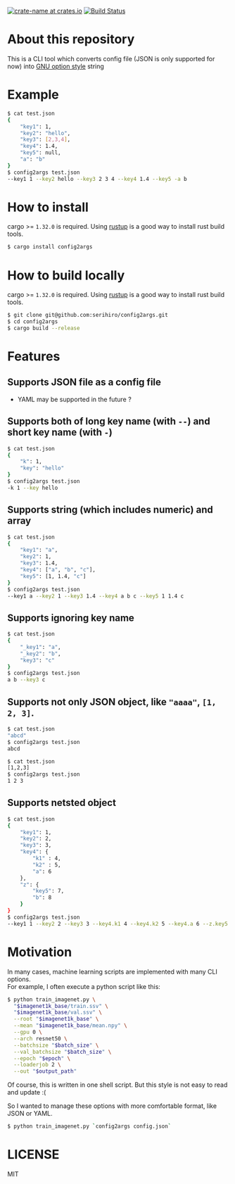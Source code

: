 [![crate-name at crates.io](https://img.shields.io/crates/v/config2args.svg)](https://crates.io/crates/config2args)
[![Build Status](https://travis-ci.org/serihiro/config2args.svg?branch=master)](https://travis-ci.org/serihiro/config2args)

# About this repository
This is a CLI tool which converts config file (JSON is only supported for now) into [GNU option style](https://www.gnu.org/prep/standards/html_node/Command_002dLine-Interfaces.html) string

# Example
```sh
$ cat test.json
{
    "key1": 1,
    "key2": "hello",
    "key3": [2,3,4],
    "key4": 1.4,
    "key5": null,
    "a": "b"
}
$ config2args test.json
--key1 1 --key2 hello --key3 2 3 4 --key4 1.4 --key5 -a b
```

# How to install
cargo >= `1.32.0` is required. Using [rustup](https://rustup.rs/) is a good way to install rust build tools.

```sh
$ cargo install config2args
```

# How to build locally
cargo >= `1.32.0` is required. Using [rustup](https://rustup.rs/) is a good way to install rust build tools.

```sh
$ git clone git@github.com:serihiro/config2args.git
$ cd config2args
$ cargo build --release
```

# Features
## Supports JSON file as a config file 
- YAML may be supported in the future ?

## Supports both of long key name (with `--`) and short key name (with `-`)
```sh
$ cat test.json
{
    "k": 1,
    "key": "hello"
}
$ config2args test.json
-k 1 --key hello
```
## Supports string (which includes numeric) and array
```sh
$ cat test.json
{
    "key1": "a",
    "key2": 1,
    "key3": 1.4,
    "key4": ["a", "b", "c"],
    "key5": [1, 1.4, "c"]
}
$ config2args test.json
--key1 a --key2 1 --key3 1.4 --key4 a b c --key5 1 1.4 c
```

## Supports ignoring key name
```sh
$ cat test.json
{
    "_key1": "a",
    "_key2": "b",
    "key3": "c"
}
$ config2args test.json
a b --key3 c
```

## Supports not only JSON object, like `"aaaa"`, `[1, 2, 3]`.
```sh
$ cat test.json
"abcd"
$ config2args test.json
abcd
```

```sh
$ cat test.json
[1,2,3]
$ config2args test.json
1 2 3
```

## Supports netsted object
```sh
$ cat test.json
{
    "key1": 1,
    "key2": 2,
    "key3": 3,
    "key4": {
        "k1" : 4,
        "k2" : 5,
        "a": 6
    },
    "z": {
        "key5": 7,
        "b": 8
    }
}
$ config2args test.json
--key1 1 --key2 2 --key3 3 --key4.k1 4 --key4.k2 5 --key4.a 6 --z.key5 7 --z.b 8
```

# Motivation
In many cases, machine learning scripts are implemented with many CLI options.  
For example, I often execute a python script like this:

```bash
$ python train_imagenet.py \
  "$imagenet1k_base/train.ssv" \
  "$imagenet1k_base/val.ssv" \
  --root "$imagenet1k_base" \
  --mean "$imagenet1k_base/mean.npy" \
  --gpu 0 \
  --arch resnet50 \
  --batchsize "$batch_size" \
  --val_batchsize "$batch_size" \
  --epoch "$epoch" \
  --loaderjob 2 \
  --out "$output_path"
```

Of course, this is written in one shell script.
But this style is not easy to read and update :(

So I wanted to manage these options with more comfortable format, like JSON or YAML.

```bash
$ python train_imagenet.py `config2args config.json`
```

# LICENSE
MIT
